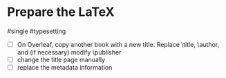 # Prepare the LaTeX

#single #typesetting

- [ ] On Overleaf, copy another book with a new title. Replace \title, \author, and (if necessary) modify \publisher
- [ ] change the title page manually
- [ ] replace the metadata information